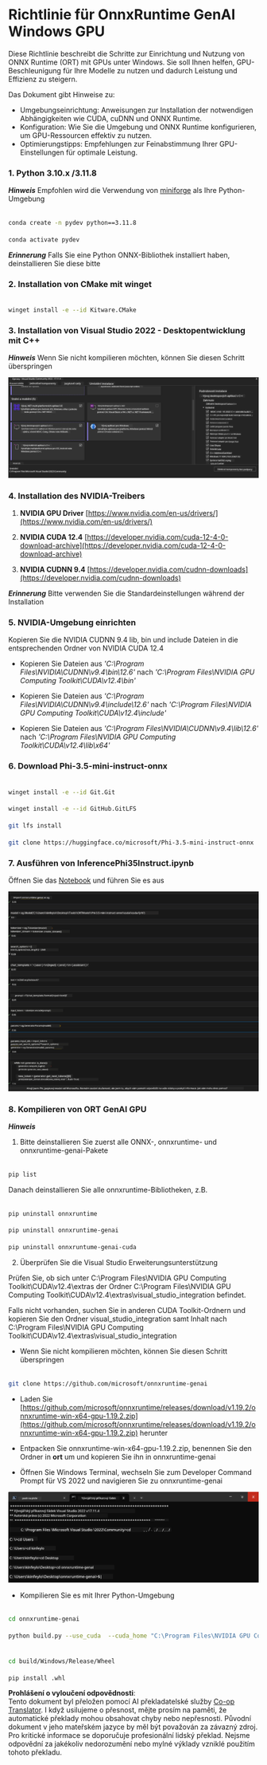 <!--
CO_OP_TRANSLATOR_METADATA:
{
  "original_hash": "b066fc29c1b2129df84e027cb75119ce",
  "translation_date": "2025-05-09T18:46:10+00:00",
  "source_file": "md/02.Application/01.TextAndChat/Phi3/ORTWindowGPUGuideline.md",
  "language_code": "cs"
}
-->
# **Richtlinie für OnnxRuntime GenAI Windows GPU**

Diese Richtlinie beschreibt die Schritte zur Einrichtung und Nutzung von ONNX Runtime (ORT) mit GPUs unter Windows. Sie soll Ihnen helfen, GPU-Beschleunigung für Ihre Modelle zu nutzen und dadurch Leistung und Effizienz zu steigern.

Das Dokument gibt Hinweise zu:

- Umgebungseinrichtung: Anweisungen zur Installation der notwendigen Abhängigkeiten wie CUDA, cuDNN und ONNX Runtime.
- Konfiguration: Wie Sie die Umgebung und ONNX Runtime konfigurieren, um GPU-Ressourcen effektiv zu nutzen.
- Optimierungstipps: Empfehlungen zur Feinabstimmung Ihrer GPU-Einstellungen für optimale Leistung.

### **1. Python 3.10.x /3.11.8**

   ***Hinweis*** Empfohlen wird die Verwendung von [miniforge](https://github.com/conda-forge/miniforge/releases/latest/download/Miniforge3-Windows-x86_64.exe) als Ihre Python-Umgebung

   ```bash

   conda create -n pydev python==3.11.8

   conda activate pydev

   ```

   ***Erinnerung*** Falls Sie eine Python ONNX-Bibliothek installiert haben, deinstallieren Sie diese bitte

### **2. Installation von CMake mit winget**

   ```bash

   winget install -e --id Kitware.CMake

   ```

### **3. Installation von Visual Studio 2022 - Desktopentwicklung mit C++**

   ***Hinweis*** Wenn Sie nicht kompilieren möchten, können Sie diesen Schritt überspringen

![CPP](../../../../../../translated_images/01.8964c1fa47e00dc36af710b967e72dd2f8a2be498e49c8d4c65c11ba105dedf8.cs.png)

### **4. Installation des NVIDIA-Treibers**

1. **NVIDIA GPU Driver**  [https://www.nvidia.com/en-us/drivers/](https://www.nvidia.com/en-us/drivers/)

2. **NVIDIA CUDA 12.4** [https://developer.nvidia.com/cuda-12-4-0-download-archive](https://developer.nvidia.com/cuda-12-4-0-download-archive)

3. **NVIDIA CUDNN 9.4**  [https://developer.nvidia.com/cudnn-downloads](https://developer.nvidia.com/cudnn-downloads)

***Erinnerung*** Bitte verwenden Sie die Standardeinstellungen während der Installation

### **5. NVIDIA-Umgebung einrichten**

Kopieren Sie die NVIDIA CUDNN 9.4 lib, bin und include Dateien in die entsprechenden Ordner von NVIDIA CUDA 12.4

- Kopieren Sie Dateien aus *'C:\Program Files\NVIDIA\CUDNN\v9.4\bin\12.6'* nach *'C:\Program Files\NVIDIA GPU Computing Toolkit\CUDA\v12.4\bin'*

- Kopieren Sie Dateien aus *'C:\Program Files\NVIDIA\CUDNN\v9.4\include\12.6'* nach *'C:\Program Files\NVIDIA GPU Computing Toolkit\CUDA\v12.4\include'*

- Kopieren Sie Dateien aus *'C:\Program Files\NVIDIA\CUDNN\v9.4\lib\12.6'* nach *'C:\Program Files\NVIDIA GPU Computing Toolkit\CUDA\v12.4\lib\x64'*

### **6. Download Phi-3.5-mini-instruct-onnx**

   ```bash

   winget install -e --id Git.Git

   winget install -e --id GitHub.GitLFS

   git lfs install

   git clone https://huggingface.co/microsoft/Phi-3.5-mini-instruct-onnx

   ```

### **7. Ausführen von InferencePhi35Instruct.ipynb**

   Öffnen Sie das [Notebook](../../../../../../code/09.UpdateSamples/Aug/ortgpu-phi35-instruct.ipynb) und führen Sie es aus

![RESULT](../../../../../../translated_images/02.be96d16e7b1007f1f3941f65561553e62ccbd49c962f3d4a9154b8326c033ec1.cs.png)

### **8. Kompilieren von ORT GenAI GPU**

   ***Hinweis*** 
   
   1. Bitte deinstallieren Sie zuerst alle ONNX-, onnxruntime- und onnxruntime-genai-Pakete

   ```bash

   pip list 
   
   ```

   Danach deinstallieren Sie alle onnxruntime-Bibliotheken, z.B.

   ```bash

   pip uninstall onnxruntime

   pip uninstall onnxruntime-genai

   pip uninstall onnxruntume-genai-cuda
   
   ```

   2. Überprüfen Sie die Visual Studio Erweiterungsunterstützung

   Prüfen Sie, ob sich unter C:\Program Files\NVIDIA GPU Computing Toolkit\CUDA\v12.4\extras der Ordner C:\Program Files\NVIDIA GPU Computing Toolkit\CUDA\v12.4\extras\visual_studio_integration befindet. 

   Falls nicht vorhanden, suchen Sie in anderen CUDA Toolkit-Ordnern und kopieren Sie den Ordner visual_studio_integration samt Inhalt nach C:\Program Files\NVIDIA GPU Computing Toolkit\CUDA\v12.4\extras\visual_studio_integration

   - Wenn Sie nicht kompilieren möchten, können Sie diesen Schritt überspringen

   ```bash

   git clone https://github.com/microsoft/onnxruntime-genai

   ```

   - Laden Sie [https://github.com/microsoft/onnxruntime/releases/download/v1.19.2/onnxruntime-win-x64-gpu-1.19.2.zip](https://github.com/microsoft/onnxruntime/releases/download/v1.19.2/onnxruntime-win-x64-gpu-1.19.2.zip) herunter

   - Entpacken Sie onnxruntime-win-x64-gpu-1.19.2.zip, benennen Sie den Ordner in **ort** um und kopieren Sie ihn in onnxruntime-genai

   - Öffnen Sie Windows Terminal, wechseln Sie zum Developer Command Prompt für VS 2022 und navigieren Sie zu onnxruntime-genai

![RESULT](../../../../../../translated_images/03.53bb08e3bde53edd1735c5546fb32b9b0bdba93d8241c5e6e3196d8bc01adbd7.cs.png)

   - Kompilieren Sie es mit Ihrer Python-Umgebung

   ```bash

   cd onnxruntime-genai

   python build.py --use_cuda  --cuda_home "C:\Program Files\NVIDIA GPU Computing Toolkit\CUDA\v12.4" --config Release
 

   cd build/Windows/Release/Wheel

   pip install .whl

   ```

**Prohlášení o vyloučení odpovědnosti**:  
Tento dokument byl přeložen pomocí AI překladatelské služby [Co-op Translator](https://github.com/Azure/co-op-translator). I když usilujeme o přesnost, mějte prosím na paměti, že automatické překlady mohou obsahovat chyby nebo nepřesnosti. Původní dokument v jeho mateřském jazyce by měl být považován za závazný zdroj. Pro kritické informace se doporučuje profesionální lidský překlad. Nejsme odpovědní za jakékoliv nedorozumění nebo mylné výklady vzniklé použitím tohoto překladu.